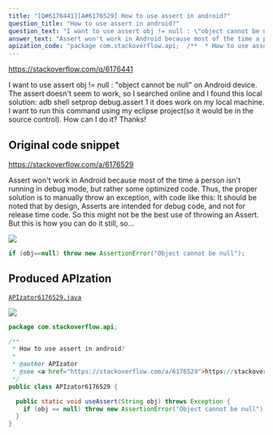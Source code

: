 ```yaml
---
title: "[Q#6176441][A#6176529] How to use assert in android?"
question_title: "How to use assert in android?"
question_text: "I want to use assert obj != null : \"object cannot be null\" on Android device. The assert doesn't seem to work, so I searched online and I found this local solution: adb shell setprop debug.assert 1 it does work on my local machine. I want to run this command using my eclipse project(so it would be in the source control). How can I do it? Thanks!"
answer_text: "Assert won't work in Android because most of the time a person isn't running in debug mode, but rather some optimized code. Thus, the proper solution is to manually throw an exception, with code like this: It should be noted that by design, Asserts are intended for debug code, and not for release time code. So this might not be the best use of throwing an Assert. But this is how you can do it still, so..."
apization_code: "package com.stackoverflow.api;  /**  * How to use assert in android?  *  * @author APIzator  * @see <a href=\"https://stackoverflow.com/a/6176529\">https://stackoverflow.com/a/6176529</a>  */ public class APIzator6176529 {    public static void useAssert(String obj) throws Exception {     if (obj == null) throw new AssertionError(\"Object cannot be null\");   } }"
---
```


https://stackoverflow.com/q/6176441

I want to use assert obj != null : &quot;object cannot be null&quot; on Android device. The assert doesn&#x27;t seem to work, so I searched online and I found this local solution:
adb shell setprop debug.assert 1
it does work on my local machine.
I want to run this command using my eclipse project(so it would be in the source control).
How can I do it?
Thanks!



## Original code snippet

https://stackoverflow.com/a/6176529

Assert won&#x27;t work in Android because most of the time a person isn&#x27;t running in debug mode, but rather some optimized code. Thus, the proper solution is to manually throw an exception, with code like this:
It should be noted that by design, Asserts are intended for debug code, and not for release time code. So this might not be the best use of throwing an Assert. But this is how you can do it still, so...

<div class="code-logo"><img src="/stackoverflow.png" /></div>

```java
if (obj==null) throw new AssertionError("Object cannot be null");
```

## Produced APIzation

[`APIzator6176529.java`](https://github.com/pasqualesalza/apization-temp/raw/main/data/search/APIzator6176529.java)

<div class="code-logo"><img src="/apizator.png" /></div>

```java
package com.stackoverflow.api;

/**
 * How to use assert in android?
 *
 * @author APIzator
 * @see <a href="https://stackoverflow.com/a/6176529">https://stackoverflow.com/a/6176529</a>
 */
public class APIzator6176529 {

  public static void useAssert(String obj) throws Exception {
    if (obj == null) throw new AssertionError("Object cannot be null");
  }
}

```